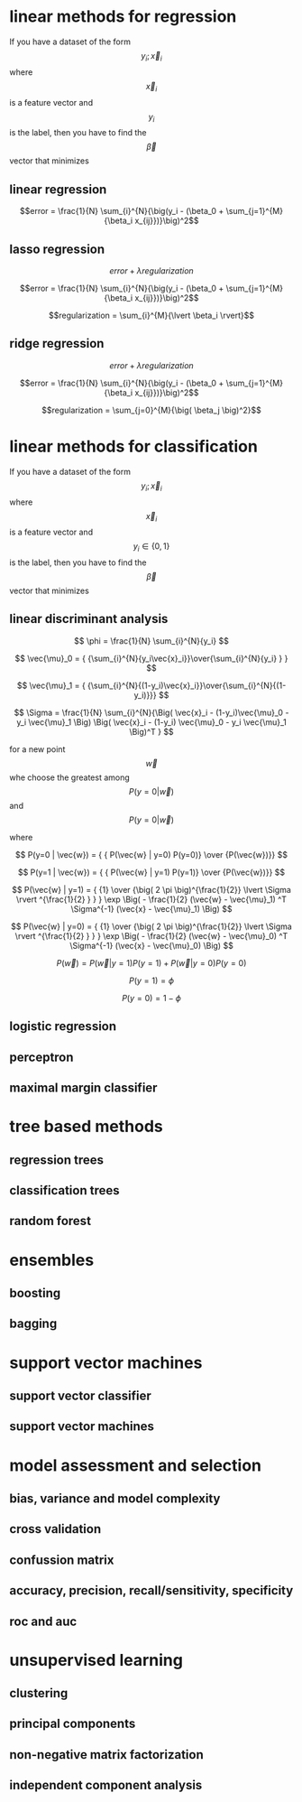 # linear methods for regression
If you have a dataset of the form $$y_i;\vec{x}_i$$ where $$\vec{x}_i$$ is a feature vector and $$y_i$$ is the
label, then you have to find the $$\vec{\beta}$$ vector that minimizes
## linear regression

$$error = \frac{1}{N} \sum_{i}^{N}{\big(y_i - (\beta_0 + \sum_{j=1}^{M}{\beta_i x_{ij}})}\big)^2$$

## lasso regression

$$error + \lambda regularization$$

$$error = \frac{1}{N} \sum_{i}^{N}{\big(y_i - (\beta_0 + \sum_{j=1}^{M}{\beta_i x_{ij}})}\big)^2$$

$$regularization = \sum_{i}^{M}{\lvert \beta_i \rvert}$$

## ridge regression

$$error + \lambda regularization$$

$$error = \frac{1}{N} \sum_{i}^{N}{\big(y_i - (\beta_0 + \sum_{j=1}^{M}{\beta_i x_{ij}})}\big)^2$$

$$regularization = \sum_{j=0}^{M}{\big( \beta_j \big)^2}$$


# linear methods for classification
If you have a dataset of the form $$y_i;\vec{x}_i$$ where $$\vec{x}_i$$ is a feature vector and $$y_i \in \{0, 1\} $$ is the
label, then you have to find the $$\vec{\beta}$$ vector that minimizes
## linear discriminant analysis

$$ \phi = \frac{1}{N} \sum_{i}^{N}{y_i} $$

$$ \vec{\mu}_0 =  { {\sum_{i}^{N}{y_i\vec{x}_i}}\over{\sum_{i}^{N}{y_i} } } $$

$$ \vec{\mu}_1 =  { {\sum_{i}^{N}{(1-y_i)\vec{x}_i}}\over{\sum_{i}^{N}{(1-y_i)}}} $$

$$ \Sigma = \frac{1}{N} \sum_{i}^{N}{\Big( \vec{x}_i - (1-y_i)\vec{\mu}_0 - y_i \vec{\mu}_1 \Big) \Big( \vec{x}_i - (1-y_i) \vec{\mu}_0 - y_i \vec{\mu}_1 \Big)^T } $$


for a new point $$ \vec{w} $$ whe choose the greatest
among $$ P(y=0 | \vec{w}) $$ and  $$ P(y=0 | \vec{w}) $$

where

$$ P(y=0 | \vec{w}) = { { P(\vec{w} | y=0) P(y=0)} \over {P(\vec{w})}} $$

$$ P(y=1 | \vec{w}) = { { P(\vec{w} | y=1) P(y=1)} \over {P(\vec{w})}} $$

$$ P(\vec{w} | y=1) = { {1} \over {\big( 2 \pi \big)^{\frac{1}{2}} \lvert \Sigma \rvert ^{\frac{1}{2} }  } } \exp \Big( - \frac{1}{2} (\vec{w} - \vec{\mu}_1) ^T \Sigma^{-1} (\vec{x} - \vec{\mu}_1) \Big) $$

$$ P(\vec{w} | y=0) = { {1} \over {\big( 2 \pi \big)^{\frac{1}{2}} \lvert \Sigma \rvert ^{\frac{1}{2} }  } } \exp \Big( - \frac{1}{2} (\vec{w} - \vec{\mu}_0) ^T \Sigma^{-1} (\vec{x} - \vec{\mu}_0) \Big) $$

$$ P(\vec{w}) = P(\vec{w} | y=1) P(y=1) + P(\vec{w} | y=0) P(y=0) $$

$$ P(y=1) = \phi $$

$$ P(y=0) = 1 - \phi $$

## logistic regression
## perceptron
## maximal margin classifier

# tree based methods
## regression trees
## classification trees
## random forest

# ensembles
## boosting
## bagging

# support vector machines
## support vector classifier
## support vector machines

# model assessment and selection
## bias, variance and model complexity
## cross validation
## confussion matrix
## accuracy, precision, recall/sensitivity, specificity
## roc and auc

# unsupervised learning
## clustering
## principal components
## non-negative matrix factorization
## independent component analysis
